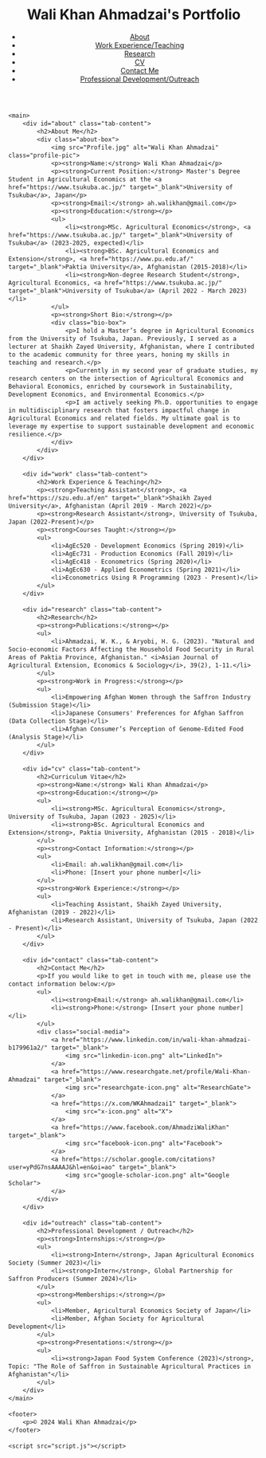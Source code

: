 <!DOCTYPE html>
<html lang="en">
<head>
    <meta charset="UTF-8">
    <meta name="viewport" content="width=device-width, initial-scale=1.0">
    <title>Wali Khan Ahmadzai's Portfolio</title>
    <link rel="stylesheet" href="style.css">
</head>
<body>
    <header>
        <h1>Wali Khan Ahmadzai's Portfolio</h1>
        <nav>
            <ul>
                <li><a href="#" class="tab-link" data-tab="about">About</a></li>
                <li><a href="#" class="tab-link" data-tab="work">Work Experience/Teaching</a></li>
                <li><a href="#" class="tab-link" data-tab="research">Research</a></li>
                <li><a href="#" class="tab-link" data-tab="cv">CV</a></li>
                <li><a href="#" class="tab-link" data-tab="contact">Contact Me</a></li>
                <li><a href="#" class="tab-link" data-tab="outreach">Professional Development/Outreach</a></li>
            </ul>
        </nav>
    </header>

    <main>
        <div id="about" class="tab-content">
            <h2>About Me</h2>
            <div class="about-box">
                <img src="Profile.jpg" alt="Wali Khan Ahmadzai" class="profile-pic">
                <p><strong>Name:</strong> Wali Khan Ahmadzai</p>
                <p><strong>Current Position:</strong> Master's Degree Student in Agricultural Economics at the <a href="https://www.tsukuba.ac.jp/" target="_blank">University of Tsukuba</a>, Japan</p>
                <p><strong>Email:</strong> ah.walikhan@gmail.com</p>
                <p><strong>Education:</strong></p>
                <ul>
                    <li><strong>MSc. Agricultural Economics</strong>, <a href="https://www.tsukuba.ac.jp/" target="_blank">University of Tsukuba</a> (2023-2025, expected)</li>
                    <li><strong>BSc. Agricultural Economics and Extension</strong>, <a href="https://www.pu.edu.af/" target="_blank">Paktia University</a>, Afghanistan (2015-2018)</li>
                    <li><strong>Non-degree Research Student</strong>, Agricultural Economics, <a href="https://www.tsukuba.ac.jp/" target="_blank">University of Tsukuba</a> (April 2022 - March 2023)</li>
                </ul>
                <p><strong>Short Bio:</strong></p>
                <div class="bio-box">
                    <p>I hold a Master’s degree in Agricultural Economics from the University of Tsukuba, Japan. Previously, I served as a lecturer at Shaikh Zayed University, Afghanistan, where I contributed to the academic community for three years, honing my skills in teaching and research.</p>
                    <p>Currently in my second year of graduate studies, my research centers on the intersection of Agricultural Economics and Behavioral Economics, enriched by coursework in Sustainability, Development Economics, and Environmental Economics.</p>
                    <p>I am actively seeking Ph.D. opportunities to engage in multidisciplinary research that fosters impactful change in Agricultural Economics and related fields. My ultimate goal is to leverage my expertise to support sustainable development and economic resilience.</p>
                </div>
            </div>
        </div>

        <div id="work" class="tab-content">
            <h2>Work Experience & Teaching</h2>
            <p><strong>Teaching Assistant</strong>, <a href="https://szu.edu.af/en" target="_blank">Shaikh Zayed University</a>, Afghanistan (April 2019 - March 2022)</p>
            <p><strong>Research Assistant</strong>, University of Tsukuba, Japan (2022-Present)</p>
            <p><strong>Courses Taught:</strong></p>
            <ul>
                <li>AgEc520 - Development Economics (Spring 2019)</li>
                <li>AgEc731 - Production Economics (Fall 2019)</li>
                <li>AgEc418 - Econometrics (Spring 2020)</li>
                <li>AgEc630 - Applied Econometrics (Spring 2021)</li>
                <li>Econometrics Using R Programming (2023 - Present)</li>
            </ul>
        </div>

        <div id="research" class="tab-content">
            <h2>Research</h2>
            <p><strong>Publications:</strong></p>
            <ul>
                <li>Ahmadzai, W. K., & Aryobi, H. G. (2023). "Natural and Socio-economic Factors Affecting the Household Food Security in Rural Areas of Paktia Province, Afghanistan." <i>Asian Journal of Agricultural Extension, Economics & Sociology</i>, 39(2), 1-11.</li>
            </ul>
            <p><strong>Work in Progress:</strong></p>
            <ul>
                <li>Empowering Afghan Women through the Saffron Industry (Submission Stage)</li>
                <li>Japanese Consumers' Preferences for Afghan Saffron (Data Collection Stage)</li>
                <li>Afghan Consumer’s Perception of Genome-Edited Food (Analysis Stage)</li>
            </ul>
        </div>

        <div id="cv" class="tab-content">
            <h2>Curriculum Vitae</h2>
            <p><strong>Name:</strong> Wali Khan Ahmadzai</p>
            <p><strong>Education:</strong></p>
            <ul>
                <li><strong>MSc. Agricultural Economics</strong>, University of Tsukuba, Japan (2023 - 2025)</li>
                <li><strong>BSc. Agricultural Economics and Extension</strong>, Paktia University, Afghanistan (2015 - 2018)</li>
            </ul>
            <p><strong>Contact Information:</strong></p>
            <ul>
                <li>Email: ah.walikhan@gmail.com</li>
                <li>Phone: [Insert your phone number]</li>
            </ul>
            <p><strong>Work Experience:</strong></p>
            <ul>
                <li>Teaching Assistant, Shaikh Zayed University, Afghanistan (2019 - 2022)</li>
                <li>Research Assistant, University of Tsukuba, Japan (2022 - Present)</li>
            </ul>
        </div>

        <div id="contact" class="tab-content">
            <h2>Contact Me</h2>
            <p>If you would like to get in touch with me, please use the contact information below:</p>
            <ul>
                <li><strong>Email:</strong> ah.walikhan@gmail.com</li>
                <li><strong>Phone:</strong> [Insert your phone number]</li>
            </ul>
            <div class="social-media">
                <a href="https://www.linkedin.com/in/wali-khan-ahmadzai-b179961a2/" target="_blank">
                    <img src="linkedin-icon.png" alt="LinkedIn">
                </a>
                <a href="https://www.researchgate.net/profile/Wali-Khan-Ahmadzai" target="_blank">
                    <img src="researchgate-icon.png" alt="ResearchGate">
                </a>
                <a href="https://x.com/WKAhmadzai1" target="_blank">
                    <img src="x-icon.png" alt="X">
                </a>
                <a href="https://www.facebook.com/AhmadziWaliKhan" target="_blank">
                    <img src="facebook-icon.png" alt="Facebook">
                </a>
                <a href="https://scholar.google.com/citations?user=yPdG7nsAAAAJ&hl=en&oi=ao" target="_blank">
                    <img src="google-scholar-icon.png" alt="Google Scholar">
                </a>
            </div>
        </div>

        <div id="outreach" class="tab-content">
            <h2>Professional Development / Outreach</h2>
            <p><strong>Internships:</strong></p>
            <ul>
                <li><strong>Intern</strong>, Japan Agricultural Economics Society (Summer 2023)</li>
                <li><strong>Intern</strong>, Global Partnership for Saffron Producers (Summer 2024)</li>
            </ul>
            <p><strong>Memberships:</strong></p>
            <ul>
                <li>Member, Agricultural Economics Society of Japan</li>
                <li>Member, Afghan Society for Agricultural Development</li>
            </ul>
            <p><strong>Presentations:</strong></p>
            <ul>
                <li><strong>Japan Food System Conference (2023)</strong>, Topic: "The Role of Saffron in Sustainable Agricultural Practices in Afghanistan"</li>
            </ul>
        </div>
    </main>

    <footer>
        <p>© 2024 Wali Khan Ahmadzai</p>
    </footer>

    <script src="script.js"></script>
</body>
</html>

